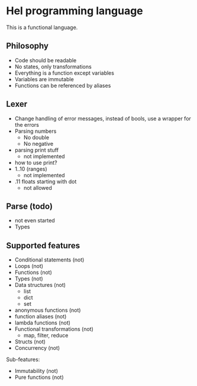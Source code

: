 # Hel programming language
This is a functional language.

## Philosophy
- Code should be readable
- No states, only transformations
- Everything is a function except variables
- Variables are immutable
- Functions can be referenced by aliases

## Lexer
- Change handling of error messages, instead of bools, use a wrapper for the errors
- Parsing numbers
    - No double
    - No negative
- parsing print stuff
    - not implemented
- how to use print?
- 1..10 (ranges)
    - not implemented
- .11 floats starting with dot
    - not allowed

## Parse (todo)
- not even started
- Types

## Supported features
- Conditional statements (not)
- Loops (not)
- Functions (not)
- Types (not)
- Data structures (not)
    - list
    - dict
    - set
- anonymous functions (not)
- function aliases (not)
- lambda functions (not)
- Functional transformations (not)
    - map, filter, reduce
- Structs (not)
- Concurrency (not)

Sub-features:
- Immutability (not)
- Pure functions (not)
